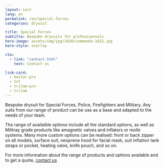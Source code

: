```yaml
---
layout: suit
lang: en
permalink: /en/special-forces
categories: drysuit

title: Special Forces
subtitle: Bespoke drysuits for professionnals
hero-image: assets/img/jpg/1920/commando-1632.jpg
hero-style: overlay

cta:
  - link: "contact.html"
    text: Contact us

link-card:
  - kevlar-pro
  - tnt
  - trilam-pro
  - trilam
---
```

Bespoke drysuit for Special Forces, Police, Firefighters and Military. Any suits from our range of product can be use as a base and adapted to the needs of your team.

The range of availaible options include all the standard options, as well as Militray grade products like amagnetic valves and inflators or molle systems.
Many more custom options can be realised: front or back zipper on all models, surface suit, neoprene hood for facial mask, suit inflation tank straps or pocket, heating valve, knife pouch, and so on.

For more information about the range of products and options available and to get a quote, <a href="contact.html">contact us</a>